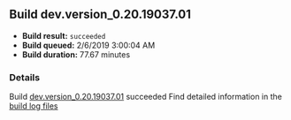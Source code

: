 ## Build dev.version_0.20.19037.01
- **Build result:** `succeeded`
- **Build queued:** 2/6/2019 3:00:04 AM
- **Build duration:** 77.67 minutes
### Details
Build [dev.version_0.20.19037.01](https://winappstudio.visualstudio.com/web/build.aspx?pcguid=a4ef43be-68ce-4195-a619-079b4d9834c2&builduri=vstfs%3a%2f%2f%2fBuild%2fBuild%2f27035) succeeded
Find detailed information in the [build log files](https://uwpctdiags.blob.core.windows.net/buildlogs/dev.version_0.20.19037.01_logs.zip)
